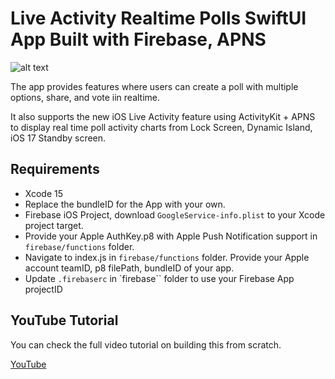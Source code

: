 # Live Activity Realtime Polls SwiftUI App Built with Firebase, APNS

![alt text](https://i.ibb.co/gZBYj5t/promo.png)

The app provides features where users can create a poll with multiple options, share, and vote iin realtime. 

It also supports the new iOS Live Activity feature using ActivityKit + APNS to display real time poll activity charts from Lock Screen, Dynamic Island, iOS 17 Standby screen.

## Requirements
- Xcode 15
- Replace the bundleID for the App with your own.
- Firebase iOS Project, download `GoogleService-info.plist` to your Xcode project target.
- Provide your Apple AuthKey.p8 with Apple Push Notification support in `firebase/functions` folder.
- Navigate to index.js in `firebase/functions` folder. Provide your Apple account teamID, p8 filePath, bundleID of your app.
- Update `.firebaserc` in `firebase`` folder to use your Firebase App projectID

## YouTube Tutorial
You can check the full video tutorial on building this from scratch.

[YouTube](https://youtu.be/OiPfDZTldMo)